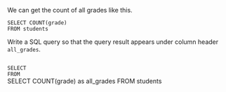 We can get the count of all grades like this.

```
SELECT COUNT(grade)
FROM students
```

Write a SQL query so that the query result appears under column header `all_grades`.



<codeblock language="sql" dbName="students1.db" type="exercise" testMode="fixedInput">
<code>
SELECT  
FROM
</code>

<solution>
SELECT COUNT(grade) as all_grades
FROM students
</solution>
</codeblock>